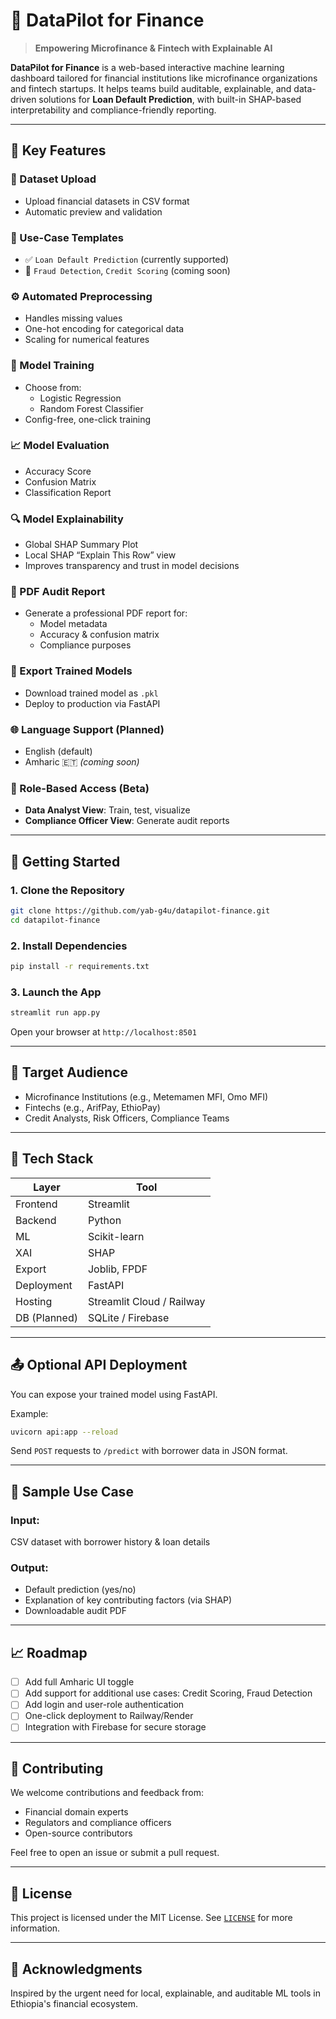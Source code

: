 # 🏦 DataPilot for Finance

> **Empowering Microfinance & Fintech with Explainable AI**

**DataPilot for Finance** is a web-based interactive machine learning dashboard tailored for financial institutions like microfinance organizations and fintech startups. It helps teams build auditable, explainable, and data-driven solutions for **Loan Default Prediction**, with built-in SHAP-based interpretability and compliance-friendly reporting.

---

## 🌟 Key Features

### 📂 Dataset Upload
- Upload financial datasets in CSV format
- Automatic preview and validation

### 🧭 Use-Case Templates
- ✅ `Loan Default Prediction` (currently supported)
- 🚧 `Fraud Detection`, `Credit Scoring` (coming soon)

### ⚙️ Automated Preprocessing
- Handles missing values
- One-hot encoding for categorical data
- Scaling for numerical features

### 🧠 Model Training
- Choose from:
  - Logistic Regression
  - Random Forest Classifier
- Config-free, one-click training

### 📈 Model Evaluation
- Accuracy Score
- Confusion Matrix
- Classification Report

### 🔍 Model Explainability
- Global SHAP Summary Plot
- Local SHAP “Explain This Row” view
- Improves transparency and trust in model decisions

### 📄 PDF Audit Report
- Generate a professional PDF report for:
  - Model metadata
  - Accuracy & confusion matrix
  - Compliance purposes

### 💾 Export Trained Models
- Download trained model as `.pkl`
- Deploy to production via FastAPI

### 🌐 Language Support (Planned)
- English (default)
- Amharic 🇪🇹 *(coming soon)*

### 🔐 Role-Based Access (Beta)
- **Data Analyst View**: Train, test, visualize
- **Compliance Officer View**: Generate audit reports

---

## 🚀 Getting Started

### 1. Clone the Repository

```bash
git clone https://github.com/yab-g4u/datapilot-finance.git
cd datapilot-finance
````

### 2. Install Dependencies

```bash
pip install -r requirements.txt
```

### 3. Launch the App

```bash
streamlit run app.py
```

Open your browser at `http://localhost:8501`

---

## 🎯 Target Audience

* Microfinance Institutions (e.g., Metemamen MFI, Omo MFI)
* Fintechs (e.g., ArifPay, EthioPay)
* Credit Analysts, Risk Officers, Compliance Teams

---

## 🧰 Tech Stack

| Layer        | Tool                      |
| ------------ | ------------------------- |
| Frontend     | Streamlit                 |
| Backend      | Python                    |
| ML           | Scikit-learn              |
| XAI          | SHAP                      |
| Export       | Joblib, FPDF              |
| Deployment   | FastAPI                   |
| Hosting      | Streamlit Cloud / Railway |
| DB (Planned) | SQLite / Firebase         |

---

## 📤 Optional API Deployment

You can expose your trained model using FastAPI.

Example:

```bash
uvicorn api:app --reload
```

Send `POST` requests to `/predict` with borrower data in JSON format.

---

## 📌 Sample Use Case

### Input:

CSV dataset with borrower history & loan details

### Output:

* Default prediction (yes/no)
* Explanation of key contributing factors (via SHAP)
* Downloadable audit PDF

---

## 📈 Roadmap

* [ ] Add full Amharic UI toggle
* [ ] Add support for additional use cases: Credit Scoring, Fraud Detection
* [ ] Add login and user-role authentication
* [ ] One-click deployment to Railway/Render
* [ ] Integration with Firebase for secure storage

---

## 🤝 Contributing

We welcome contributions and feedback from:

* Financial domain experts
* Regulators and compliance officers
* Open-source contributors

Feel free to open an issue or submit a pull request.

---

## 📄 License

This project is licensed under the MIT License. See [`LICENSE`](LICENSE) for more information.

---

## 🙌 Acknowledgments

Inspired by the urgent need for local, explainable, and auditable ML tools in Ethiopia's financial ecosystem.

```


